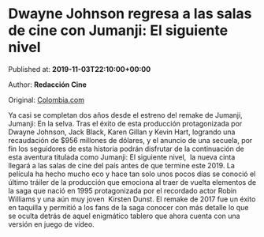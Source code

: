 
# Dwayne Johnson regresa a las salas de cine con Jumanji: El siguiente nivel

Published at: **2019-11-03T22:10:00+00:00**

Author: **Redacción Cine**

Original: [Colombia.com](https://www.colombia.com/cine/noticias/dwayne-johnson-regresa-a-las-salas-de-cine-con-jumanji-el-siguiente-nivel-246419)

Ya casi se completan dos años desde el estreno del remake de Jumanji, Jumanji: En la selva. Tras el éxito de esta producción protagonizada por Dwayne Johnson, Jack Black, Karen Gillan y Kevin Hart, logrando una recaudación de $956 millones de dólares, y el anuncio de una secuela, por fin los seguidores de esta historia podrán disfrutar de la continuación de esta aventura titulada como Jumanji: El siguiente nivel,  la nueva cinta llegará a las salas de cine del país antes de que termine este 2019.
La película ha hecho mucho eco y hace tan solo unos pocos días se conoció el último tráiler de la producción que emociona al traer de vuelta elementos de la saga que nació en 1995 protagonizada por el recordado actor Robin Williams y una aún muy joven  Kirsten Dunst. El remake de 2017 fue un éxito en taquilla y permitió a los fans de la saga conocer con más detalle lo que se oculta detrás de aquel enigmático tablero que ahora cuenta con una versión en juego de vídeo. 
